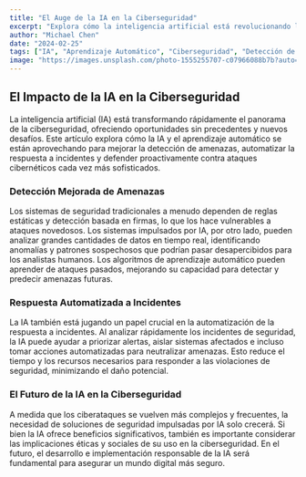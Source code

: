 ```yaml
---
title: "El Auge de la IA en la Ciberseguridad"
excerpt: "Explora cómo la inteligencia artificial está revolucionando la ciberseguridad, desde la detección de amenazas hasta la respuesta a incidentes."
author: "Michael Chen"
date: "2024-02-25"
tags: ["IA", "Aprendizaje Automático", "Ciberseguridad", "Detección de Amenazas", "Respuesta a Incidentes"]
image: "https://images.unsplash.com/photo-1555255707-c07966088b7b?auto=format&fit=crop&q=80"
---
```


## El Impacto de la IA en la Ciberseguridad

La inteligencia artificial (IA) está transformando rápidamente el panorama de la ciberseguridad, ofreciendo oportunidades sin precedentes y nuevos desafíos. Este artículo explora cómo la IA y el aprendizaje automático se están aprovechando para mejorar la detección de amenazas, automatizar la respuesta a incidentes y defender proactivamente contra ataques cibernéticos cada vez más sofisticados.

### Detección Mejorada de Amenazas

Los sistemas de seguridad tradicionales a menudo dependen de reglas estáticas y detección basada en firmas, lo que los hace vulnerables a ataques novedosos. Los sistemas impulsados por IA, por otro lado, pueden analizar grandes cantidades de datos en tiempo real, identificando anomalías y patrones sospechosos que podrían pasar desapercibidos para los analistas humanos. Los algoritmos de aprendizaje automático pueden aprender de ataques pasados, mejorando su capacidad para detectar y predecir amenazas futuras.

### Respuesta Automatizada a Incidentes

La IA también está jugando un papel crucial en la automatización de la respuesta a incidentes. Al analizar rápidamente los incidentes de seguridad, la IA puede ayudar a priorizar alertas, aislar sistemas afectados e incluso tomar acciones automatizadas para neutralizar amenazas. Esto reduce el tiempo y los recursos necesarios para responder a las violaciones de seguridad, minimizando el daño potencial.

### El Futuro de la IA en la Ciberseguridad

A medida que los ciberataques se vuelven más complejos y frecuentes, la necesidad de soluciones de seguridad impulsadas por IA solo crecerá. Si bien la IA ofrece beneficios significativos, también es importante considerar las implicaciones éticas y sociales de su uso en la ciberseguridad. En el futuro, el desarrollo e implementación responsable de la IA será fundamental para asegurar un mundo digital más seguro.
